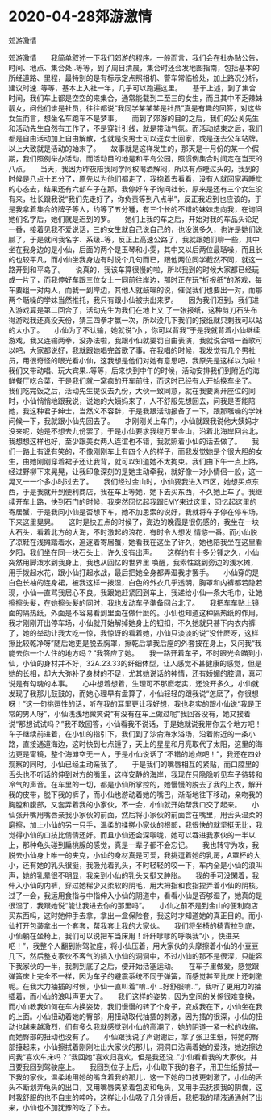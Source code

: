 # 2020-04-28郊游激情



郊游激情



郊游激情　　我简单叙述一下我们郊游的程序。一般而言，我们会在社办贴公告，时间、地点、集合处..等等，到了周日清晨，集合时还会发地图指南，包括基本的所经道路、里程，最特别的是有标示定点照相机、警车常临检处，加上路况分析，建议时速..等等，基本上入社一年，几乎可以跑遍这里。　　基于上述，到了集合时间，我们车上都是空空的来集合，通常能载到二至三的女生，而且其中不乏辣妹靓女，问他们谁是社员，往往都说“我同学某某某是社员”真是有趣的回答，对这些女生而言，想坐名车跑车不是梦事。　　而到了郊游的目的之后，我们的公关先生和活动先生自然有工作了，不是穿针引线，就是带动气氛。而活动结束之后，我们都是自由活动加上自由解散，也就是说男士可以送女士回家，或是送去公车站牌。以上大致就是活动的始末了。　　故事就是这样发生的，那天是十月份的某一个假期，我们照例举办活动，而活动目的地是和平岛公园，照惯例集合时间定在当天的八点。　　当天，我因为昨夜陪我同学阿权喝酒解闷，所以有点睡过头的，我到的时候是八点十五分了，原先以为他们都走了，我抱着去看看，没有人就回家再睡觉的心态去，结果还有六部车子在那，我停好车子询问社长，原来是还有三个女生没有来，社长跟我说“我们先走好了，你负责等到八点半”，反正我迟到也应该的，于是我拿着集合的牌子等人，约等了五分锺，有三个长的不错的妹妹走向我，在询问她们名字后，她们就是迟到的罗。　　她们上我的车之后，开始对我的车品头论足一番，接着见我不爱说话，三的女生就自己说自己的，也没说多久，也许是她们说腻了，于是就问我名字、系级..等，反正上高速公路了，我就跟她们聊一些，其中坐在我身边的是小仙，后面的两个是玉琴和小雯，其中又以后两位最聒噪，而且长的也较平凡，而小仙坐我身边有时说个几句而已，跟他两位同学截然不同，就这一路开到和平岛了。　　说真的，我该车算很慢的啦，所以我到的时候大家都已经玩成一片了，而我停好车跟三位女士一同前往岸边，那时正在玩"折报纸"的游戏，每车要组一对两人，而我一到岸边，其他人就鼓噪的说，催促我们也要出一对，而那两个聒噪的学妹当然推托，我只有跟小仙被拱出来罗。　　因为我们迟到，我们进入游戏算是第二回合了，活动先生为我们在地上又 了一张报纸，这种剪刀石头布得游戏我还真没天份，猜三四拳才赢一次，所以没几下我们的报纸就只剩我可以站的大小了。　　小仙为了不认输，她就说“小 ，你可以背我”于是我就背着小仙继续游戏，我又连输两拳，没办法啦，我跟小仙就要罚自由表演，我就说合唱一首歌可以吧，大家都说好，我就跟她唱完首歌了事。在我唱的时候，我发觉有几个男社员，用很奇怪的眼光看小仙，这我想是他们对她有意思吧，我原先是这样以为啦！　　我们又带动唱、玩大宾果..等等，后来快到中午的时候，活动安排我们到附近的海鲜餐厅吃合菜，于是我们就一窝疯的开车前往，而这时已经有人开始换车坐了。　　我们吃完饭之后，活动先生提议去九份，大伙一致同意，就在我要离开座位的同时，小仙悄悄地跟我说，说她的大姨妈来了，人不舒服先想回去，问我是否能陪她，我这种君子绅士，当然义不容辞，于是我跟活动报备了一下，跟那聒噪的学妹问候一下，我就跟小仙先回去了。　　才刚刚关上车门，小仙就跟我说他大姨妈才没来呢，她是不想去九份罢了，于是小仙要求我绕万里金山，沿着北海岸回台北，我想想这样也好，至少跟美女两人连谊也不错，我就照着小仙的话去做了。　　我们一路上有说有笑的，不像刚刚车上有四个人的样子，而我发觉她是个很大胆的女生，由她刚刚穿着裙子还让我背，就可以知道她不太拘束。我们由下午一点上路，经过野柳下来晃晃，让我印象深刻的是她主动牵我，就好像一对小情侣一般，这一晃又一一个多小时过去了。　　我们经过金山时，小仙要我进入市区，她想买点东西，于是我就开到便利商店，我在车上等她，她下去买东西，不久她上车了。我继续开车上路，快到石门的时候，我突然回忆起我跟EMY来过这里，回忆起这里的寄居蟹，于是我问小仙是否想下车，她不加思索的说好，我就将车子停在停车场，下来这里晃晃。　　这时是快五点的时候了，海边的晚霞是很伤感的，我坐在一块大石头，看着北方的大海，不时激起的浪花，有时令人想发 情慾一番。而小仙脱了凉鞋在浅摊踏着水，追逐着寄居蟹，她看我在这坐了许久，她也陪我坐在这里看夕阳，我们坐在同一块石头上，许久没有出声。　　这样约有十多分锺之久，小仙突然用脚泼水到我身上，我也从回忆的世界里 唤醒，我索性跳到旁边的浅水摊，用手拨起水花，跟小仙打起水战，最后把她全身都弄湿我才罢手。　　小仙穿的是白色长袖的连身裙，被我这样一拨湿，白色的外衣几乎透明，胸罩和内裤都若隐若现，小仙一直骂我居心不良。我跟她赶紧回到车上，我递给小仙一条大毛巾，让她擦擦头髮，在她擦头髮的同时，我也发动车子準备回台北了。　　我把车车贴上镜面的隔热纸，外面是不容易看到里面在做什麽的。小仙也知道这种隔热纸的作用，我才刚刚开出停车场，小仙就开始解掉她身上的钮扣，不久她就只甚下内衣内裤了，她的举动让我大吃一惊，我惊讶的看着她，小仙只淡淡的说“没什麽呀，这样擦比较乾净呀”随后她更是脱去胸罩，擦乾后拿我后座的外套披在身上，又问我“我能去你一个人住的地方吗？”我答应了她。　　我一路开着车子，不时眼光会瞄到小仙，小仙的身材并不好，32A.23.33的纤细体型，让人感觉不甚健康的感觉，但是她的长相，却大大弥补了身材的不足，尤其她说话的神情，还有娇媚的腔调，真可说是有勾魂的本事。　　心中想着想着，生理可不那麽老实，还没开多久，小仙就发现了我那儿鼓鼓的，而她心理早有盘算了，小仙轻轻的跟我说“怎麽了，你很想呀！”这一句挑逗性的话，听在我的耳里更让我好想，我也老实的跟小仙说“我是正常的男人呀”，小仙浅浅地微笑说“有没有在车上做过呢”我回答没有，她又接着说“那想试试吗？”我不敢回答，小仙看我不说话，于是她就说我带你去个地方吧！　　车子继续前进着，在小仙的指引下，我们到了沙侖海水浴场，沿着附近的一条小路，直接通道海边，这时快到七点锺了，天上的星星和月亮取代了太阳，这里的海边更是甯镜，整个海滩空无一人，于是小仙说话了“不错的地点吧！”，我还在四处观察的同时，小仙已经主动亲我了。　　于是我们的嘴唇相互的紧贴，而口腔里的舌头也不听话的伸到对方的嘴里，这样安静的海岸，我现在只隐隐听见车子待转和冷气的声音。在车里的一切，都是小仙所掌控的，她慢慢的脱去了我的上衣，解开我的皮带，脱下我的裤子，而小仙也游动着她的嘴巴，渐渐地往下移动，亲吻我的胸膛和腹部，又套弄着我的小家伙，不一会，小仙就开始帮我口交了起来。　　小仙张开嘴用嘴唇亲我小家伙的前面，然后将小家伙的前面含在嘴里，用舌头温柔的磨擦，加上小仙的另一只手，温柔的揉搓小家伙的根部，我很快的就坚挺无比，我觉得小仙的口技比倩倩还好。而且小仙还会深喉咙，她可以吞进我家伙的一半以上，那种龟头碰到扁桃腺的感觉，真是一辈子都不会忘记。　　我也转守为攻，我脱去小仙身上唯一的夹克，小仙的身材真是可爱，我挑逗着她的乳房，A罩杯的大小，还有她的乳头很挺，我吸允着乳头，不时轻轻的咬一下，车内全是小仙的浪叫声，她的乳晕很不明显，我亲到小仙的乳头又挺又肿胀。　　我的手可没閑着，我伸入小仙的内裤，穿过她稀少又柔软的阴毛，用大拇指和食指捏弄着小仙的阴核。过了一会，我运用食指与中指伸入小仙的阴道中，看看小仙是否够湿了，她真的是很湿了，我跟她说“能让我进去你的那里吗”。　　小仙之前不是到金山的便利商店买东西吗，这时她伸手去拿，拿出一盒保险套，我这时才知道她的真正目的。而小仙打开包装拿出一个套套，帮我套上我的大家伙。　　我们将坐椅的椅背拉到底，小仙躺在坐椅上，我们可以说把车当床用！纤纤嗲嗲的呼唤我“小 ，快进来吧！”，我整个人翻到附驾驶座，将小仙压着，用大家伙的头摩擦着小仙的小豆豆几下，然后整支家伙不客气的插入小仙的洞洞中，不过小仙的那不是很深，只能容下我家伙的一半，我刺到底了之后，便开始活塞运动。　　在车子里做爱，感觉跟弹簧床上完全不一样，因为车子的避震系统不同于弹簧，而感觉甚至比床上还刺激呢。在我大力抽插的时候，小仙一直叫着“唷..小 ..好舒服唷..”，我听了更用力的抽插着，而小仙的浪叫声更大了。　　我们这样的姿势，因为空间的关係很难变换，而小仙教我如何在车内换姿势，我们慢慢的转了个身子，变成我在下，小仙坐在我的上面。小仙扭动着她的臀部，用扭动取代抽插的刺激，因为插的很深，小仙的扭动也越来越激烈，们有多久我就感觉到小仙的高潮了，她的阴道一紧一松的收缩，而她臀部的扭动也没有了。　　小仙跟我说了声谢谢后，拿了张卫生纸，将她的臀部擡起来，小仙擦拭着刚刚吐出大家伙的那儿，洞洞口沾满着她的爱液，她边擦边问我“喜欢车床吗？”我回她“喜欢归喜欢，但是我还没..”小仙看看我的大家伙，并且要我回到驾驶座上。　　我回到位子上后，小仙取下我的套子，用卫生纸擦拭一下我的家伙，温柔地用她的嘴含着我的那儿，这一下她的口技更刺激了，小仙的舌头不断划弄龟头的出口，又用嘴唇夹紧着包皮和龟头，又用手去抚摸我的阴囊，这时我舒服的也不自主的呻吟，这样让小仙吸了几分锺后，我把我的精液通通射了出来，小仙也不加犹豫的吃了下去。


